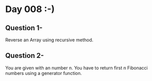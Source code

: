 # Day 008 :-)

## Question 1-
Reverse an Array using recursive method.

## Question 2-
You are given with an number n. You have to return first n Fibonacci numbers using a generator function.
